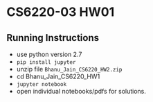 # CS6220-03 HW01

## Running Instructions

- use python version 2.7
- `pip install jupyter`
- unzip file `Bhanu_Jain_CS6220_HW2.zip`
- cd Bhanu_Jain_CS6220_HW1
- `jupyter notebook`
- open individual notebooks/pdfs for solutions. 